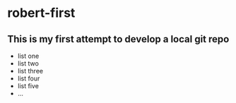 # robert-first
## This is my first attempt to develop a local git repo 

* list one
* list two
* list three
* list four
* list five
* ...
